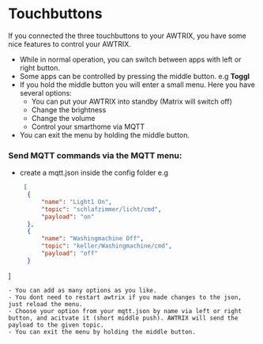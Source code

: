 # Touchbuttons

If you connected the three touchbuttons to your AWTRIX, you have some nice features to control your AWTRIX.

- While in normal operation, you can switch between apps with left or right button.
- Some apps can be controlled by pressing the middle button. e.g **Toggl**
- If you hold the middle button you will enter a small menu. Here you have several options:
    - You can put your AWTRIX into standby (Matrix will switch off) 
    - Change the brightness
    - Change the volume
    - Control your smarthome via MQTT
- You can exit the menu by holding the middle button.

### Send MQTT commands via the MQTT menu:
- create a mqtt.json inside the config folder e.g
  ```json
   [
    {
        "name": "Light1 On",
        "topic": "schlafzimmer/licht/cmd",
        "payload": "on"
    },
    {
        "name": "Washingmachine Off",
        "topic": "keller/Washingmachine/cmd",
        "payload": "off"
    }
]   
  ```
- You can add as many options as you like.
- You dont need to restart awtrix if you made changes to the json, just reload the menu.
- Choose your option from your mqtt.json by name via left or right button, and acitvate it (short middle push). AWTRIX will send the payload to the given topic.
- You can exit the menu by holding the middle button.